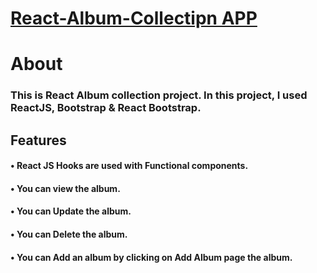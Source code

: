 # [React-Album-Collectipn APP](https://02abhishekchoudhary.github.io/album-collection-react/)
# About
### This is React Album collection project. In this project, I used ReactJS, Bootstrap & React Bootstrap.
## Features
   #### • React JS Hooks are used with Functional components.
   #### • You can view the album.
   #### • You can Update the album.
   #### • You can Delete the album.
   #### • You can Add an album by clicking on Add Album page the album.
